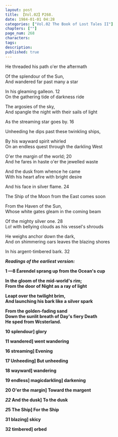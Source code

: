 ```yaml
---
layout: post
title: 【Vol.02】P268.
date: 1984-01-01 04:28
categories: ["Vol.02 The Book of Lost Tales II"]
chapters: [""]
page_num: 268
characters: 
tags: 
description: 
published: true
---
```


<p style="text-indent: 0;">
He threaded his path o'er the aftermath
</p>

Of the splendour of the Sun,<BR>And wandered far past many a star

In his gleaming galleon. 12<BR>On the gathering tide of darkness ride

The argosies of the sky,<BR>And spangle the night with their sails of light

As the streaming star goes by. 16

Unheeding he dips past these twinkling ships,

By his wayward spirit whirled<BR>On an endless quest through the darkling West

O'er the margin of the world; 20<BR>And he fares in haste o'er the jewelled waste

And the dusk from whence he came<BR>With his heart afire with bright desire

And his face in silver flame. 24

The Ship of the Moon from the East comes soon

From the Haven of the Sun,<BR>Whose white gates gleam in the coming beam

Of the mighty silver one. 28<BR>Lo! with bellying clouds as his vessel's shrouds

He weighs anchor down the dark,<BR>And on shimmering oars leaves the blazing shores

In his argent-timbered bark. 32

<B><I>Readings of the earliest version:</I></B>

<B>1<I></I> —8 Éarendel sprang up from the Ocean's cup</B>

<B>In the gloom of the mid-world's rim;<BR>From the door of Night as a ray of light</B>

<B>Leapt over the twilight brim,<BR>And launching his bark like a silver spark</B>

<B>From the golden-fading sand<BR>Down the sunlit breath of Day's fiery Death<BR>He sped from Wcsterland.</B>

<B>10 splendour] glory</B>

<B>11 wandered] went wandering</B>

<B>16 streaming] Evening</B>

<B>17 Unheeding] But unheeding</B>

<B>18 wayward] wandering</B>

<B>19 endless] magicdarkling] darkening</B>

<B>20 O'er the margin] Toward the margent</B>

<B><I>22</I> And the dusk] To the dusk</B>

<B><I>2</I>5<I></I> The Ship] For the Ship</B>

<B>31 blazing] skicy</B>

<B>32 timbered] orbed</B>

